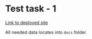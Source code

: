 # Test task - 1

[Link to deployed site](https://juljavysotska.github.io/test-task__brainlab/)

All needed data locates into `docs` folder.